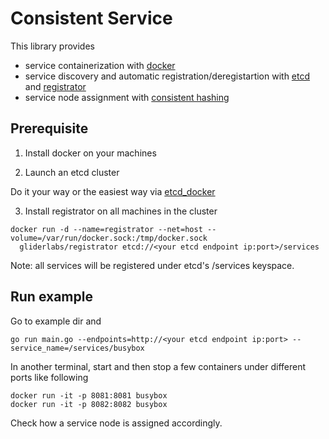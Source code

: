 # Consistent Service

This library provides

* service containerization with [docker](https://www.docker.com/)
* service discovery and automatic registration/deregistartion with [etcd](https://github.com/coreos/etcd) and [registrator](https://github.com/gliderlabs/registrator)
* service node assignment with [consistent hashing](https://godoc.org/stathat.com/c/consistent)

## Prerequisite

1. Install docker on your machines

2. Launch an etcd cluster
  
  Do it your way or the easiest way via [etcd_docker](https://github.com/huichen/etcd_docker)

3. Install registrator on all machines in the cluster

  ```
  docker run -d --name=registrator --net=host --volume=/var/run/docker.sock:/tmp/docker.sock
    gliderlabs/registrator etcd://<your etcd endpoint ip:port>/services
  ```
  
  Note: all services will be registered under etcd's /services keyspace.

## Run example

Go to example dir and

    go run main.go --endpoints=http://<your etcd endpoint ip:port> --service_name=/services/busybox
  
In another terminal, start and then stop a few containers under different ports like following

    docker run -it -p 8081:8081 busybox
    docker run -it -p 8082:8082 busybox

Check how a service node is assigned accordingly.
